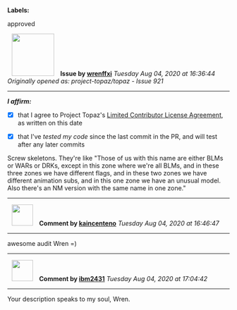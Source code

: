 **Labels:**

approved



<a href="https://github.com/wrenffxi"><img src="https://avatars1.githubusercontent.com/u/21246949?v=4" width="96" height="96" hspace="10"></img></a> **Issue by [wrenffxi](https://github.com/wrenffxi)**
_Tuesday Aug 04, 2020 at 16:36:44_
_Originally opened as: project-topaz/topaz - Issue 921_

----

<!-- place 'x' mark between square [] brackets to affirm: -->
**_I affirm:_**
- [x] that I agree to Project Topaz's [Limited Contributor License Agreement](http://project-topaz.com/blob/release/CONTRIBUTOR_AGREEMENT.md), as written on this date
- [x] that I've _tested my code_ since the last commit in the PR, and will test after any later commits

Screw skeletons.  They're like "Those of us with this name are either BLMs or WARs or DRKs, except in this zone where we're all BLMs, and in these three zones we have different flags, and in these two zones we have different animation subs, and in this one zone we have an unusual model.  Also there's an NM version with the same name in one zone."


----
<a href="https://github.com/kaincenteno"><img src="https://avatars3.githubusercontent.com/u/26943220?v=4" width="48" height="48" hspace="10"></img></a> **Comment by [kaincenteno](https://github.com/kaincenteno)**
_Tuesday Aug 04, 2020 at 16:46:47_

----

awesome audit Wren =)


----
<a href="https://github.com/ibm2431"><img src="https://avatars3.githubusercontent.com/u/13112942?v=4" width="48" height="48" hspace="10"></img></a> **Comment by [ibm2431](https://github.com/ibm2431)**
_Tuesday Aug 04, 2020 at 17:04:42_

----

Your description speaks to my soul, Wren.
